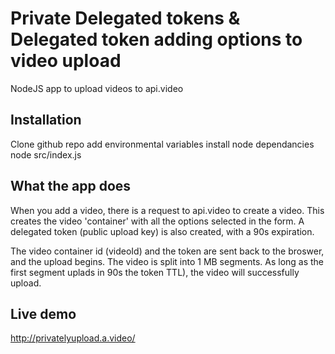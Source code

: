 # Private Delegated tokens & Delegated token adding options to video upload
NodeJS app to upload videos to api.video



## Installation 

Clone github repo
add environmental variables
install node dependancies
node src/index.js

## What the app does

When you add a video, there is a request to api.video to create a video. This creates the video 'container' with all the options selected in the form.  A delegated token (public upload key) is also created, with a 90s expiration.

The video container id (videoId) and the token are sent back to the broswer, and the upload begins.  The video is split into 1 MB segments. As long as the first segment uplads in 90s the token TTL), the video will successfully upload.

## Live demo

http://privatelyupload.a.video/